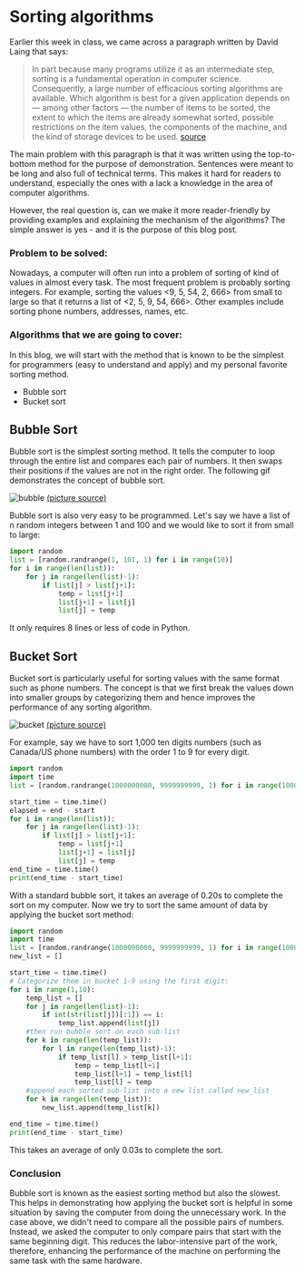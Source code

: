 # Sorting algorithms

Earlier this week in class, we came across a paragraph written by David Laing that says:

>In part because many programs utilize it as an intermediate step, sorting is a fundamental operation in computer science. Consequently, a large number of efficacious sorting algorithms are available. Which algorithm is best for a given application depends on — among other factors — the number of items to be sorted, the extent to which the items are already somewhat sorted, possible restrictions on the item values, the components of the machine, and the kind of storage devices to be used.
[source](https://github.ubc.ca/MDS-2018-19/DSCI_542_comm-arg_students/blob/master/lectures/lecture3/portfolio_passage.md)

The main problem with this paragraph is that it was written using the top-to-bottom method for the purpose of demonstration. Sentences were meant to be long and also full of technical terms. This makes it hard for readers to understand, especially the ones with a lack a knowledge in the area of computer algorithms.

However, the real question is, can we make it more reader-friendly by providing examples and explaining the mechanism of the algorithms? The simple answer is yes - and it is the purpose of this blog post.

### Problem to be solved:

Nowadays, a computer will often run into a problem of sorting of kind of values in almost every task. The most frequent problem is probably sorting integers. For example, sorting the values <9, 5, 54, 2, 666> from small to large so that it returns a list of <2, 5, 9, 54, 666>. Other examples include sorting phone numbers, addresses, names, etc.


### Algorithms that we are going to cover:

In this blog, we will start with the method that is known to be the simplest for programmers (easy to understand and apply) and my personal favorite sorting method.

- Bubble sort
- Bucket sort

## Bubble Sort

Bubble sort is the simplest sorting method. It tells the computer to loop through the entire list and compares each pair of numbers. It then swaps their positions if the values are not in the right order. The following gif demonstrates the concept of bubble sort.

![bubble](https://upload.wikimedia.org/wikipedia/commons/c/c8/Bubble-sort-example-300px.gif)
[(picture source)](https://en.wikipedia.org/wiki/Bubble_sort)

Bubble sort is also very easy to be programmed. Let's say we have a list of n random integers between 1 and 100 and we would like to sort it from small to large:

```Python
import random
list = [random.randrange(1, 101, 1) for i in range(10)]
for i in range(len(list)):
    for j in range(len(list)-1):
        if list[j] > list[j+1]:
            temp = list[j+1]
            list[j+1] = list[j]
            list[j] = temp
```

It only requires 8 lines or less of code in Python.

## Bucket Sort

Bucket sort is particularly useful for sorting values with the same format such as phone numbers. The concept is that we first break the values down into smaller groups by categorizing them and hence improves the performance of any sorting algorithm.

![bucket](https://upload.wikimedia.org/wikipedia/commons/thumb/6/61/Bucket_sort_1.svg/311px-Bucket_sort_1.svg.png)
[(picture source)](https://en.wikipedia.org/wiki/Bucket_sort)

For example, say we have to sort 1,000 ten digits numbers (such as Canada/US phone numbers) with the order 1 to 9 for every digit. 

```Python
import random
import time
list = [random.randrange(1000000000, 9999999999, 1) for i in range(1000)]

start_time = time.time()
elapsed = end - start
for i in range(len(list)):
    for j in range(len(list)-1):
        if list[j] > list[j+1]:
            temp = list[j+1]
            list[j+1] = list[j]
            list[j] = temp
end_time = time.time()
print(end_time - start_time) 
```
With a standard bubble sort, it takes an average of 0.20s to complete the sort on my computer.
Now we try to sort the same amount of data by applying the bucket sort method:

```python
import random
import time
list = [random.randrange(1000000000, 9999999999, 1) for i in range(1000)]
new_list = []

start_time = time.time()
# Categorize them in bucket 1-9 using the first digit:
for i in range(1,10):
    temp_list = []
    for j in range(len(list)-1):
        if int(str(list[j])[:1]) == i:
            temp_list.append(list[j])
    #then run bubble sort on each sub-list
    for k in range(len(temp_list)):
        for l in range(len(temp_list)-1):
            if temp_list[l] > temp_list[l+1]:
                temp = temp_list[l+1]
                temp_list[l+1] = temp_list[l]
                temp_list[l] = temp
    #append each sorted sub-list into a new list called new_list
    for k in range(len(temp_list)):
        new_list.append(temp_list[k])

end_time = time.time()
print(end_time - start_time) 
```
This takes an average of only 0.03s to complete the sort.

### Conclusion

Bubble sort is known as the easiest sorting method but also the slowest. This helps in demonstrating how applying the bucket sort is helpful in some situation by saving the computer from doing the unnecessary work. In the case above, we didn't need to compare all the possible pairs of numbers. Instead, we asked the computer to only compare pairs that start with the same beginning digit. This reduces the labor-intensive part of the work, therefore, enhancing the performance of the machine on performing the same task with the same hardware.
